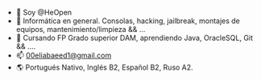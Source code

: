 - 👋 Soy @HeOpen
- 👀 Informática en general. Consolas, hacking, jailbreak, montajes de equipos, mantenimiento/limpieza && ...
- 🌱 Cursando FP Grado superior DAM, aprendiendo Java, OracleSQL, Git && ....
- 📫 00eliabaeed1@gmail.com
- 🌎 Portugués Nativo, Inglés B2, Español B2, Ruso A2.

<!---
HeOpen/HeOpen is a ✨ special ✨ repository because its `README.md` (this file) appears on your GitHub profile.
You can click the Preview link to take a look at your changes.
--->
